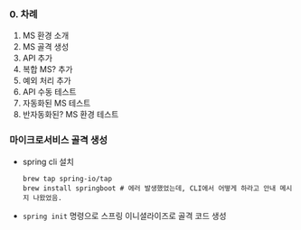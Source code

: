 ### 0. 차례
1. MS 환경 소개
2. MS 골격 생성
3. API 추가
4. 복합 MS? 추가
5. 예외 처리 추가
6. API 수동 테스트
7. 자동화된 MS 테스트
8. 반자동화된? MS 환경 테스트

### 마이크로서비스 골격 생성
- spring cli 설치
    ```shell
    brew tap spring-io/tap
    brew install springboot # 에러 발생했었는데, CLI에서 어떻게 하라고 안내 메시지 나왔었음.
    ```
- `spring init` 명령으로 스프링 이니셜라이즈로 골격 코드 생성


